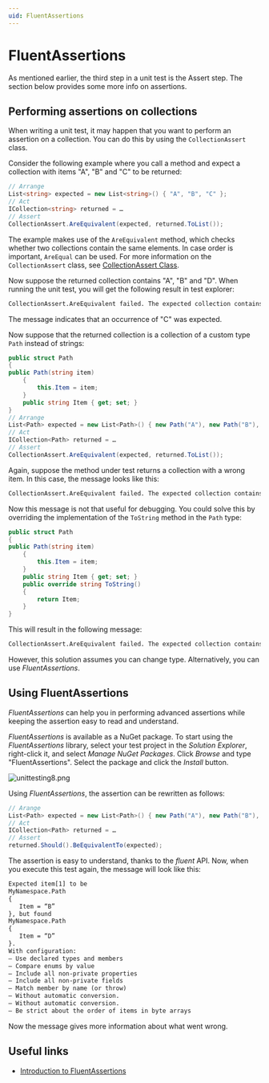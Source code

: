 ```yaml
---
uid: FluentAssertions
---
```


# FluentAssertions

As mentioned earlier, the third step in a unit test is the Assert step. The section below provides some more info on assertions.

## Performing assertions on collections

When writing a unit test, it may happen that you want to perform an assertion on a collection. You can do this by using the `CollectionAssert` class.

Consider the following example where you call a method and expect a collection with items "A", "B" and "C" to be returned:

```csharp
// Arrange
List<string> expected = new List<string>() { "A", "B", "C" };
// Act
ICollection<string> returned = …
// Assert
CollectionAssert.AreEquivalent(expected, returned.ToList());
```

The example makes use of the `AreEquivalent` method, which checks whether two collections contain the same elements. In case order is important, `AreEqual` can be used. For more information on the `CollectionAssert` class, see [CollectionAssert Class](https://docs.microsoft.com/en-us/dotnet/api/microsoft.visualstudio.testtools.unittesting.collectionassert?view=mstest-net-1.3.2).

Now suppose the returned collection contains "A", "B" and "D". When running the unit test, you will get the following result in test explorer:

```txt
CollectionAssert.AreEquivalent failed. The expected collection contains 1 occurrence(s) of <C>. The actual collection contains 0 occurrence(s).
```

The message indicates that an occurrence of "C" was expected.

Now suppose that the returned collection is a collection of a custom type `Path` instead of strings:

```csharp
public struct Path
{
public Path(string item)
    {
        this.Item = item;
    }
    public string Item { get; set; }
}
// Arrange
List<Path> expected = new List<Path>() { new Path("A"), new Path("B"), new Path("C") };
// Act
ICollection<Path> returned = …
// Assert
CollectionAssert.AreEquivalent(expected, returned.ToList());
```

Again, suppose the method under test returns a collection with a wrong item. In this case, the message looks like this:

```txt
CollectionAssert.AreEquivalent failed. The expected collection contains 1 occurrence(s) of <MyNamespace.Path>. The actual collection contains 0 occurrence(s).
```

Now this message is not that useful for debugging. You could solve this by overriding the implementation of the `ToString` method in the `Path` type:

```csharp
public struct Path
{
public Path(string item)
    {
        this.Item = item;
    }
    public string Item { get; set; }
    public override string ToString()
    {
        return Item;
    }
}
```

This will result in the following message:

```txt
CollectionAssert.AreEquivalent failed. The expected collection contains 1 occurrence(s) of <B>. The actual collection contains 0 occurrence(s).
```

However, this solution assumes you can change type. Alternatively, you can use *FluentAssertions*.

## Using FluentAssertions

*FluentAssertions* can help you in performing advanced assertions while keeping the assertion easy to read and understand.

*FluentAssertions* is available as a NuGet package. To start using the *FluentAssertions* library, select your test project in the *Solution Explorer*, right-click it, and select *Manage NuGet Packages*. Click *Browse* and type "FluentAssertions". Select the package and click the *Install* button.

![unittesting8.png](~/develop/images/unittesting8.png)

Using *FluentAssertions*, the assertion can be rewritten as follows:

```csharp
// Arange
List<Path> expected = new List<Path>() { new Path("A"), new Path("B"), new Path("C") };
// Act
ICollection<Path> returned = …
// Assert
returned.Should().BeEquivalentTo(expected);
```

The assertion is easy to understand, thanks to the *fluent* API. Now, when you execute this test again, the message will look like this:

```txt
Expected item[1] to be
MyNamespace.Path
{
   Item = “B”
}, but found
MyNamespace.Path
{
   Item = “D”
}.
With configuration:
– Use declared types and members
– Compare enums by value
– Include all non-private properties
– Include all non-private fields
– Match member by name (or throw)
– Without automatic conversion.
– Without automatic conversion.
– Be strict about the order of items in byte arrays
```

Now the message gives more information about what went wrong.

## Useful links

- [Introduction to FluentAssertions](https://fluentassertions.com/introduction)
